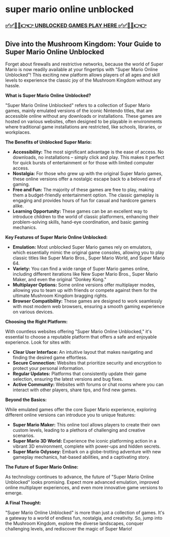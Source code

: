 # super mario online unblocked

### [✅✅🔴🔴👉👉 UNBLOCKED GAMES PLAY HERE ✅✅🔴🔴👉👉](https://topstoryindia.com)

## Dive into the Mushroom Kingdom: Your Guide to Super Mario Online Unblocked

Forget about firewalls and restrictive networks, because the world of Super Mario is now readily available at your fingertips with "Super Mario Online Unblocked"! This exciting new platform allows players of all ages and skill levels to experience the classic joy of the Mushroom Kingdom without any hassle. 

**What is Super Mario Online Unblocked?**

"Super Mario Online Unblocked" refers to a collection of Super Mario games, mainly emulated versions of the iconic Nintendo titles, that are accessible online without any downloads or installations. These games are hosted on various websites, often designed to be playable in environments where traditional game installations are restricted, like schools, libraries, or workplaces. 

**The Benefits of Unblocked Super Mario:**

* **Accessibility:** The most significant advantage is the ease of access. No downloads, no installations – simply click and play. This makes it perfect for quick bursts of entertainment or for those with limited computer access.
* **Nostalgia:** For those who grew up with the original Super Mario games, these online versions offer a nostalgic escape back to a beloved era of gaming.
* **Free and Fun:** The majority of these games are free to play, making them a budget-friendly entertainment option. The classic gameplay is engaging and provides hours of fun for casual and hardcore gamers alike.
* **Learning Opportunity:** These games can be an excellent way to introduce children to the world of classic platformers, enhancing their problem-solving skills, hand-eye coordination, and basic gaming mechanics.

**Key Features of Super Mario Online Unblocked:**

* **Emulation:** Most unblocked Super Mario games rely on emulators, which essentially mimic the original game consoles, allowing you to play classic titles like Super Mario Bros., Super Mario World, and Super Mario 64.
* **Variety:** You can find a wide range of Super Mario games online, including different iterations like New Super Mario Bros., Super Mario Maker, and even the original "Donkey Kong."
* **Multiplayer Options:** Some online versions offer multiplayer modes, allowing you to team up with friends or compete against them for the ultimate Mushroom Kingdom bragging rights.
* **Browser Compatibility:** These games are designed to work seamlessly with most modern web browsers, ensuring a smooth gaming experience on various devices.

**Choosing the Right Platform:**

With countless websites offering "Super Mario Online Unblocked," it's essential to choose a reputable platform that offers a safe and enjoyable experience. Look for sites with:

* **Clear User Interface:** An intuitive layout that makes navigating and finding the desired game effortless.
* **Secure Connection:** Websites that prioritize security and encryption to protect your personal information.
* **Regular Updates:** Platforms that consistently update their game selection, ensuring the latest versions and bug fixes.
* **Active Community:** Websites with forums or chat rooms where you can interact with other players, share tips, and find new games.

**Beyond the Basics:**

While emulated games offer the core Super Mario experience, exploring different online versions can introduce you to unique features:

* **Super Mario Maker:** This online tool allows players to create their own custom levels, leading to a plethora of challenging and creative scenarios.
* **Super Mario 3D World:** Experience the iconic platforming action in a vibrant 3D environment, complete with power-ups and hidden secrets.
* **Super Mario Odyssey:** Embark on a globe-trotting adventure with new gameplay mechanics, hat-based abilities, and a captivating story.

**The Future of Super Mario Online:**

As technology continues to advance, the future of "Super Mario Online Unblocked" looks promising. Expect more advanced emulation, improved online multiplayer experiences, and even more innovative game versions to emerge. 

**A Final Thought:**

"Super Mario Online Unblocked" is more than just a collection of games. It's a gateway to a world of endless fun, nostalgia, and creativity. So, jump into the Mushroom Kingdom, explore the diverse landscapes, conquer challenging levels, and rediscover the magic of Super Mario!
